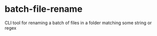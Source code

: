 # batch-file-rename
CLI tool for renaming a batch of files in a folder matching some string or regex
